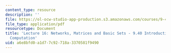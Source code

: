 ```yaml
---
content_type: resource
description: ''
file: https://ol-ocw-studio-app-production.s3.amazonaws.com/courses/9-40-introduction-to-neural-computation-spring-2018/a6e8bfd0a1d77c92718a3370581f9490_MIT9_40S18_Lec16.pdf
file_type: application/pdf
resourcetype: Document
title: 'Lecture 16: Networks, Matrices and Basic Sets - 9.40 Introduction to Neural
  Computation'
uid: a6e8bfd0-a1d7-7c92-718a-3370581f9490
---
```

